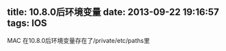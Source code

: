 title: 10.8.0后环境变量
date: 2013-09-22 19:16:57
tags: IOS
---
<p>
MAC 在10.8.0后环境变量存在了/private/etc/paths里
</p>
